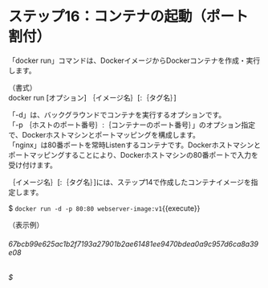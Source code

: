 # ステップ16：コンテナの起動（ポート割付）
「docker run」コマンドは、DockerイメージからDockerコンテナを作成・実行します。  

（書式）  
docker run [オプション] ｛イメージ名｝[:｛タグ名｝]  

「-d」は、バックグラウンドでコンテナを実行するオプションです。  
「-p ｛ホストのポート番号｝:｛コンテナーのポート番号｝」のオプション指定で、Dockerホストマシンとポートマッピングを構成します。  
「nginx」は80番ポートを常時Listenするコンテナです。Dockerホストマシンとポートマッピングすることにより、Dockerホストマシンの80番ポートで入力を受け付けます。  

｛イメージ名｝[:｛タグ名｝]には、ステップ14で作成したコンテナイメージを指定します。

$ `docker run -d -p 80:80 webserver-image:v1`{{execute}}  

（表示例）  
###### 67bcb99e625ac1b2f7193a27901b2ae61481ee9470bdea0a9c957d6ca8a39e08  
###### $  
